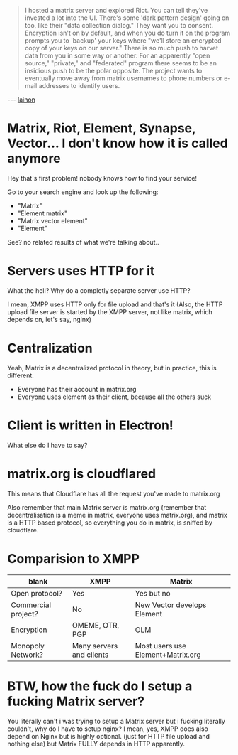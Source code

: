 >I hosted a matrix server and explored Riot. You can tell they've
>invested a lot into the UI. There's some 'dark pattern design' going
>on too, like their "data collection dialog." They want you to
>consent. Encryption isn't on by default, and when you do turn it on
>the program prompts you to 'backup' your keys where "we'll store an
>encrypted copy of your keys on our server." There is so much push to
>harvet data from you in some way or another. For an apparently "open
>source," "private," and "federated" program there seems to be an
>insidious push to be the polar opposite. The project wants to
>eventually move away from matrix usernames to phone numbers or e-mail
>addresses to identify users.

--- [lainon](https://lainchan.org/sec/res/10513.html#q10557)

# Matrix, Riot, Element, Synapse, Vector... I don't know how it is called anymore

Hey that's first problem! nobody knows how to find your service!

Go to your search engine and look up the following:

* "Matrix"
* "Element matrix"
* "Matrix vector element"
* "Element"

See? no related results of what we're talking about..

# Servers uses HTTP for it

What the hell? Why do a completly separate server use HTTP?

I mean, XMPP uses HTTP only for file upload and that's it (Also, the
HTTP upload file server is started by the XMPP server, not like
matrix, which depends on, let's say, nginx)

# Centralization

Yeah, Matrix is a decentralized protocol in theory, but in practice,
this is different:

* Everyone has their account in matrix.org
* Everyone uses element as their client, because all the others suck

# Client is written in Electron!

What else do I have to say?

# matrix.org is cloudflared

This means that Cloudflare has all the request you've made to
matrix.org

Also remember that main Matrix server is matrix.org (remember that
decentralisation is a meme in matrix, everyone uses matrix.org), and
matrix is a HTTP based protocol, so everything you do in matrix, is
sniffed by cloudflare.

# Comparision to XMPP

| blank               | XMPP                     | Matrix                            |
|---------------------|--------------------------|-----------------------------------|
| Open protocol?      | Yes                      | Yes but no                        |
| Commercial project? | No                       | New Vector develops Element       |
| Encryption          | OMEME, OTR, PGP          | OLM                               |
| Monopoly Network?   | Many servers and clients | Most users use Element+Matrix.org |

# BTW, how the fuck do I setup a fucking Matrix server?

You literally can't i was trying to setup a Matrix server but i
fucking literally couldn't, why do I have to setup nginx? I mean, yes,
XMPP does also depend on Nginx but is highly optional. (just for HTTP
file upload and nothing else) but Matrix FULLY depends in HTTP
apparently.

